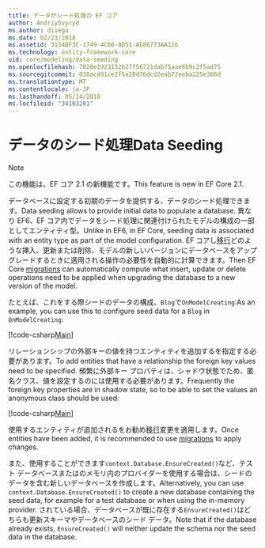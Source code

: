 ```yaml
---
title: データがシード処理の EF コア
author: AndriySvyryd
ms.author: divega
ms.date: 02/23/2018
ms.assetid: 3154BF3C-1749-4C60-8D51-AE86773AA116
ms.technology: entity-framework-core
uid: core/modeling/data-seeding
ms.openlocfilehash: 7028e1923152b27f56721dab75aae8b9c2f5ad75
ms.sourcegitcommit: 038acd91ce2f5a28d76dcd2eab72eeba225e366d
ms.translationtype: MT
ms.contentlocale: ja-JP
ms.lasthandoff: 05/14/2018
ms.locfileid: "34163201"
---
```

# <a name="data-seeding"></a><span data-ttu-id="16dbd-102">データのシード処理</span><span class="sxs-lookup"><span data-stu-id="16dbd-102">Data Seeding</span></span>

> [!NOTE]  
> <span data-ttu-id="16dbd-103">この機能は、EF コア 2.1 の新機能です。</span><span class="sxs-lookup"><span data-stu-id="16dbd-103">This feature is new in EF Core 2.1.</span></span>

<span data-ttu-id="16dbd-104">データベースに設定する初期のデータを提供する、データのシード処理できます。</span><span class="sxs-lookup"><span data-stu-id="16dbd-104">Data seeding allows to provide initial data to populate a database.</span></span> <span data-ttu-id="16dbd-105">異なり EF6、EF コア内でデータをシード処理に関連付けられたモデルの構成の一部としてエンティティ型。</span><span class="sxs-lookup"><span data-stu-id="16dbd-105">Unlike in EF6, in EF Core, seeding data is associated with an entity type as part of the model configuration.</span></span> <span data-ttu-id="16dbd-106">EF コアし[移行](xref:core/managing-schemas/migrations/index)どのような挿入、更新または削除、モデルの新しいバージョンにデータベースをアップグレードするときに適用される操作の必要性を自動的に計算できます。</span><span class="sxs-lookup"><span data-stu-id="16dbd-106">Then EF Core [migrations](xref:core/managing-schemas/migrations/index) can automatically compute what insert, update or delete operations need to be applied when upgrading the database to a new version of the model.</span></span>

<span data-ttu-id="16dbd-107">たとえば、これをする際シードのデータの構成、`Blog`で`OnModelCreating`:</span><span class="sxs-lookup"><span data-stu-id="16dbd-107">As an example, you can use this to configure seed data for a `Blog` in `OnModelCreating`:</span></span>

[!code-csharp[Main](../../../samples/core/DataSeeding/DataSeedingContext.cs?name=BlogSeed)]

<span data-ttu-id="16dbd-108">リレーションシップの外部キーの値を持つエンティティを追加するを指定する必要があります。</span><span class="sxs-lookup"><span data-stu-id="16dbd-108">To add entities that have a relationship the foreign key values need to be specified.</span></span> <span data-ttu-id="16dbd-109">頻繁に外部キー プロパティは、シャドウ状態でため、匿名クラス、値を設定するのには使用する必要があります。</span><span class="sxs-lookup"><span data-stu-id="16dbd-109">Frequently the foreign key properties are in shadow state, so to be able to set the values an anonymous class should be used:</span></span>

[!code-csharp[Main](../../../samples/core/DataSeeding/DataSeedingContext.cs?name=PostSeed)]

<span data-ttu-id="16dbd-110">使用するエンティティが追加されるをお勧め[移行](xref:core/managing-schemas/migrations/index)変更を適用します。</span><span class="sxs-lookup"><span data-stu-id="16dbd-110">Once entities have been added, it is recommended to use [migrations](xref:core/managing-schemas/migrations/index) to apply changes.</span></span> 

<span data-ttu-id="16dbd-111">また、使用することができます`context.Database.EnsureCreated()`など、テスト データベースまたはのメモリ内のプロバイダーを使用する場合は、シードのデータを含む新しいデータベースを作成します。</span><span class="sxs-lookup"><span data-stu-id="16dbd-111">Alternatively, you can use `context.Database.EnsureCreated()` to create a new database containing the seed data, for example for a test database or when using the in-memory provider.</span></span> <span data-ttu-id="16dbd-112">されている場合、データベースが既に存在する`EnsureCreated()`はどちらも更新スキーマやデータベースのシード データ。</span><span class="sxs-lookup"><span data-stu-id="16dbd-112">Note that if the database already exists, `EnsureCreated()` will neither update the schema nor the seed data in the database.</span></span>
